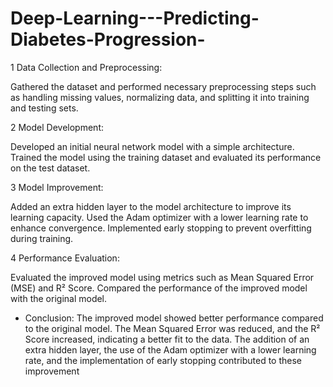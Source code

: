 # Deep-Learning---Predicting-Diabetes-Progression-

 1 Data Collection and Preprocessing:

Gathered the dataset and performed necessary preprocessing steps such as handling missing values, normalizing data, and splitting it into training and testing sets.

 2 Model Development:

Developed an initial neural network model with a simple architecture.
Trained the model using the training dataset and evaluated its performance on the test dataset.

3 Model Improvement:

Added an extra hidden layer to the model architecture to improve its learning capacity.
Used the Adam optimizer with a lower learning rate to enhance convergence.
Implemented early stopping to prevent overfitting during training.

4 Performance Evaluation:

Evaluated the improved model using metrics such as Mean Squared Error (MSE) and R² Score.
Compared the performance of the improved model with the original model.

* Conclusion:
The improved model showed better performance compared to the original model. The Mean Squared Error was reduced, and the R² Score increased, indicating a better fit to the data. The addition of an extra hidden layer, the use of the Adam optimizer with a lower learning rate, and the implementation of early stopping contributed to these improvement




